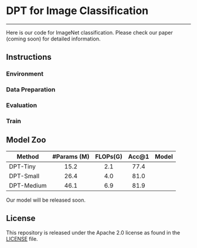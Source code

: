 # DPT for Image Classification
-----
Here is our code for ImageNet classification. Please check our paper (coming soon) for detailed information.

## Instructions

### Environment

### Data Preparation

### Evaluation

### Train

## Model Zoo

| Method     | #Params (M) | FLOPs(G) | Acc@1 | Model |
|------------|:-----------:|:--------:|:-----:|:-----:|
| DPT-Tiny   |    15.2     |   2.1    | 77.4  |       |
| DPT-Small  |    26.4     |   4.0    | 81.0  |       |
| DPT-Medium |    46.1     |   6.9    | 81.9  |       |

Our model will be released soon.

## License
This repository is released under the Apache 2.0 license as found in the [LICENSE](LICENSE) file.

